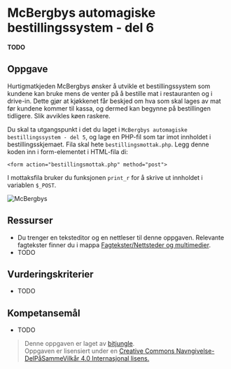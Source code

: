 McBergbys automagiske bestillingssystem - del 6
===============================================
**TODO**

Oppgave
-------
Hurtigmatkjeden McBergbys ønsker å utvikle et bestillingssystem som kundene kan bruke mens de venter på å bestille mat i restauranten og i drive-in. Dette gjør at kjøkkenet får beskjed om hva som skal lages av mat før kundene kommer til kassa, og dermed kan begynne på bestillingen tidligere. Slik avvikles køen raskere.

Du skal ta utgangspunkt i det du laget i `McBergbys automagiske bestillingssystem - del 5`, og lage en PHP-fil som tar imot innholdet i bestillingsskjemaet. Fila skal hete `bestillingsmottak.php`. Legg denne koden inn i form-elementet i HTML-fila di:

`<form action="bestillingsmottak.php" method="post">`

I mottaksfila bruker du funksjonen `print_r` for å skrive ut innholdet i variablen `$_POST`.

![McBergbys](https://github.com/bitjungle/IT1/blob/master/Bilder/mcbergbys-6.jpg)

Ressurser
---------
* Du trenger en teksteditor og en nettleser til denne oppgaven. Relevante fagtekster finner du i mappa [Fagtekster/Nettsteder og multimedier](https://github.com/bitjungle/IT1/tree/master/Fagtekster/Nettsteder%20og%20multimedier).
* TODO

Vurderingskriterier
-------------------
* TODO

Kompetansemål
-------------
* TODO

>Denne oppgaven er laget av [bitjungle](https://github.com/bitjungle).  
>Oppgaven er lisensiert under en
>[Creative Commons Navngivelse-DelPåSammeVilkår 4.0 Internasjonal lisens.
](http://creativecommons.org/licenses/by-sa/4.0/)
